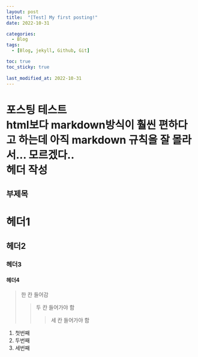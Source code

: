 ```yaml
---
layout: post
title:  "[Test] My first posting!"
date: 2022-10-31

categories:
  - Blog
tags:
  - [Blog, jekyll, Github, Git]

toc: true
toc_sticky: true
 
last_modified_at: 2022-10-31
---
```


포스팅 테스트   
html보다 markdown방식이 훨씬 편하다고 하는데 아직 markdown 규칙을 잘 몰라서... 모르겠다..    
헤더 작성 
=======
부제목
----
# 헤더1
## 헤더2
### 헤더3
#### 헤더4
> 한 칸 들어감
> > 두 칸 들어가야 함
> > > 세 칸 들어가야 함
1. 첫번째
2. 두번째
3. 세번째 